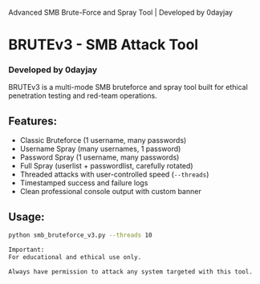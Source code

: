 Advanced SMB Brute-Force and Spray Tool | Developed by 0dayjay
# BRUTEv3 - SMB Attack Tool

### Developed by 0dayjay

BRUTEv3 is a multi-mode SMB bruteforce and spray tool built for ethical penetration testing and red-team operations.

## Features:
- Classic Bruteforce (1 username, many passwords)
- Username Spray (many usernames, 1 password)
- Password Spray (1 username, many passwords)
- Full Spray (userlist + passwordlist, carefully rotated)
- Threaded attacks with user-controlled speed (`--threads`)
- Timestamped success and failure logs
- Clean professional console output with custom banner

## Usage:
```bash
python smb_bruteforce_v3.py --threads 10

Important:
For educational and ethical use only.

Always have permission to attack any system targeted with this tool.
